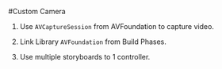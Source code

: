 #Custom Camera

1. Use `AVCaptureSession` from AVFoundation to capture video.

2. Link Library `AVFoundation` from Build Phases.

3. Use multiple storyboards to 1 controller.


